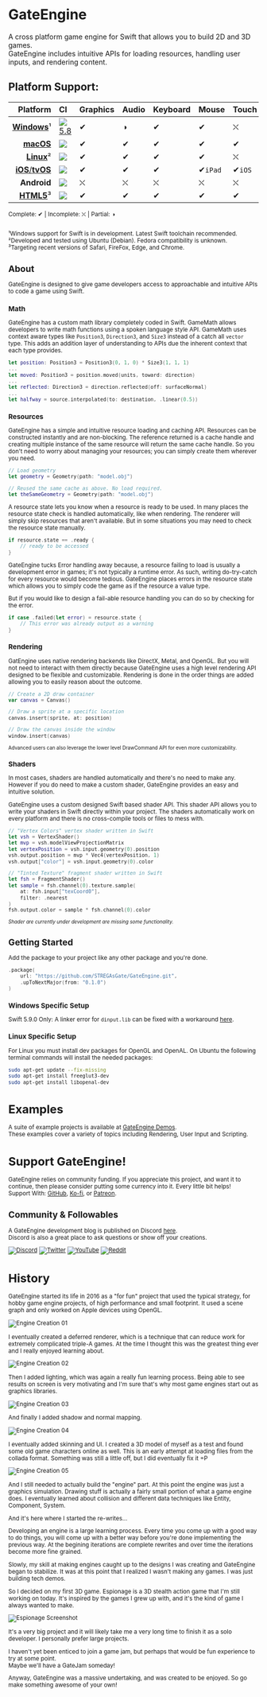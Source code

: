 # GateEngine
A cross platform game engine for Swift that allows you to build 2D and 3D games.</br>
GateEngine includes intuitive APIs for loading resources, handling user inputs, and rendering content.

## Platform Support:
| Platform | CI | Graphics | Audio | Keyboard | Mouse | Touch | Gamepad |
|---------:|:---|:---------|:------|:---------|:------|:------|:--------|
| [**Windows**](https://www.swift.org/getting-started/#on-windows)¹ | [![5.8](https://img.shields.io/github/actions/workflow/status/STREGAsGate/GateEngine/Windows.yml?label=Swift%205.8)](https://github.com/STREGAsGate/GateEngine/actions/workflows/Windows.yml) | ✔︎ | ◑ | ✔︎ | ✔︎ | ⛌ | ✔︎ |
| [**macOS**](https://apps.apple.com/us/app/xcode/id497799835) | [![](https://img.shields.io/github/actions/workflow/status/STREGAsGate/GateEngine/macOS.yml?label=Swift%205.9)](https://github.com/STREGAsGate/GateEngine/actions/workflows/macOS.yml) | ✔︎ | ✔︎ | ✔︎ | ✔︎ | ✔︎ | ✔︎ | 
| [**Linux**](https://www.swift.org/getting-started/#on-linux)² | [![](https://img.shields.io/github/actions/workflow/status/STREGAsGate/GateEngine/Linux.yml?label=Swift%205.9)](https://github.com/STREGAsGate/GateEngine/actions/workflows/Linux.yml) | ✔︎ | ✔︎ | ✔︎ | ✔︎ | ⛌ | ✔︎
| [**iOS**/**tvOS**](https://apps.apple.com/us/app/xcode/id497799835) | [![](https://img.shields.io/github/actions/workflow/status/STREGAsGate/GateEngine/iOS-tvOS.yml?label=Swift%205.9)](https://github.com/STREGAsGate/GateEngine/actions/workflows/iOS-tvOS.yml) | ✔︎ | ✔︎ | ✔︎ | ✔︎`iPad` | ✔︎`iOS` | ✔︎
| **Android** | [![](https://img.shields.io/github/actions/workflow/status/STREGAsGate/GateEngine/Android.yml?label=)](https://github.com/STREGAsGate/GateEngine/actions/workflows/Android.yml) | ⛌ | ⛌ | ⛌ | ⛌ | ⛌ | ⛌
| [**HTML5**](https://book.swiftwasm.org/getting-started/setup.html)³ | [![](https://img.shields.io/github/actions/workflow/status/STREGAsGate/GateEngine/HTML5.yml?label=Swift%205.8)](https://github.com/STREGAsGate/GateEngine/actions/workflows/HTML5.yml) | ✔︎ | ✔︎ | ✔︎ | ✔︎ | ✔︎ | ✔︎ | 
<sub>
Complete: ✔︎ | Incomplete: ⛌ | Partial: ◑

</br>¹Windows support for Swift is in development. Latest Swift toolchain recommended.
</br>²Developed and tested using Ubuntu (Debian). Fedora compatibility is unknown.
</br>³Targeting recent versions of Safari, FireFox, Edge, and Chrome.
</sub>

## About
GateEngine is designed to give game developers access to approachable and intuitive APIs to code a game using Swift.

### Math
GateEngine has a custom math library completely coded in Swift. GameMath allows developers to write math functions using a spoken language style API. GameMath uses context aware types like `Position3`, `Direction3`, and `Size3` instead of a catch all `vector` type. This adds an addition layer of understanding to APIs due the inherent context that each type provides.
```swift
let position: Position3 = Position3(0, 1, 0) * Size3(1, 1, 1)
...
let moved: Position3 = position.moved(units, toward: direction)
...
let reflected: Direction3 = direction.reflected(off: surfaceNormal)
...
let halfway = source.interpolated(to: destination, .linear(0.5))
```

### Resources
GateEngine has a simple and intuitive resource loading and caching API. Resources can be constructed instantly and are non-blocking. The reference returned is a cache handle and creating multiple instance of the same resource will return the same cache handle. So you don't need to worry about managing your resources; you can simply create them wherever you need.
```swift
// Load geometry
let geometry = Geometry(path: "model.obj")

// Reused the same cache as above. No load required.
let theSameGeometry = Geometry(path: "model.obj")
```
A resource state lets you know when a resource is ready to be used. In many places the resource state check is handled automatically, like when rendering. The renderer will simply skip resources that aren't available. But in some situations you may need to check the resource state manually.
```swift
if resource.state == .ready {
    // ready to be accessed
}
```

GateEngine tucks Error handling away because, a resource failing to load is usually a development error in games; it's not typically a runtime error. As such, writing do-try-catch for every resource would become tedious. GateEngine places errors in the resource state which allows you to simply code the game as if the resource a value type.

But if you would like to design a fail-able resource handling you can do so by checking for the error.
```swift
if case .failed(let error) = resource.state {
    // This error was already output as a warning
}
```

### Rendering
GatEngine uses native rendering backends like DirectX, Metal, and OpenGL. But you will not need to interact with them directly because GateEngine uses a high level rendering API designed to be flexible and customizable. Rendering is done in the order things are added allowing you to easily reason about the outcome.
```swift
// Create a 2D draw container
var canvas = Canvas()

// Draw a sprite at a specific location 
canvas.insert(sprite, at: position)

// Draw the canvas inside the window
window.insert(canvas)
```
<sub>Advanced users can also leverage the lower level DrawCommand API for even more customizability.</sub>

### Shaders
In most cases, shaders are handled automatically and there's no need to make any. However if you do need to make a custom shader, GateEngine provides an easy and intuitive solution.

GateEngine uses a custom designed Swift based shader API. This shader API allows you to write your shaders in Swift directly within your project. The shaders automatically work on every platform and there is no cross-compile tools or files to mess with.
```swift
// "Vertex Colors" vertex shader written in Swift
let vsh = VertexShader()
let mvp = vsh.modelViewProjectionMatrix
let vertexPosition = vsh.input.geometry(0).position
vsh.output.position = mvp * Vec4(vertexPosition, 1)
vsh.output["color"] = vsh.input.geometry(0).color

// "Tinted Texture" fragment shader written in Swift
let fsh = FragmentShader()
let sample = fsh.channel(0).texture.sample(
    at: fsh.input["texCoord0"],
    filter: .nearest
)
fsh.output.color = sample * fsh.channel(0).color
```
<sub>*Shader are currently under development are missing some functionality.*</sub>

## Getting Started
Add the package to your project like any other package and you're done.
```swift
.package(
    url: "https://github.com/STREGAsGate/GateEngine.git",
    .upToNextMajor(from: "0.1.0")
)
```

### Windows Specific Setup
Swift 5.9.0 Only: A linker error for `dinput.lib` can be fixed with a workaround [here](https://github.com/apple/swift/issues/68887).

### Linux Specific Setup
For Linux you must install dev packages for OpenGL and OpenAL.
On Ubuntu the following terminal commands will install the needed packages:
```sh
sudo apt-get update --fix-missing
sudo apt-get install freeglut3-dev
sudo apt-get install libopenal-dev
```

# Examples
A suite of example projects is available at [GateEngine Demos](https://github.com/STREGAsGate/GateEngineDemos).</br>
These examples cover a variety of topics including Rendering, User Input and Scripting.

# Support GateEngine!
GateEngine relies on community funding.
If you appreciate this project, and want it to continue, then please consider putting some currency into it.
Every little bit helps! </br>
Support With:
[GitHub](https://github.com/sponsors/STREGAsGate),
[Ko-fi](https://ko-fi.com/STREGAsGate),
or
[Patreon](https://www.patreon.com/STREGAsGate).

## Community & Followables
A GateEngine development blog is published on Discord [here](https://discord.gg/PfqFwQPV96).</br>
Discord is also a great place to ask questions or show off your creations.

[![Discord](https://img.shields.io/discord/641809158051725322?label=Hang%20Out&logo=Discord&style=social)](https://discord.gg/5JdRJhD)
[![Twitter](https://img.shields.io/twitter/follow/stregasgate?style=social)](https://twitter.com/stregasgate)
[![YouTube](https://img.shields.io/youtube/channel/subscribers/UCBXFkK2B4w9856wBJfCGufg?label=Subscribe&style=social)](https://youtube.com/stregasgate)
[![Reddit](https://img.shields.io/reddit/subreddit-subscribers/stregasgate?style=social)](https://www.reddit.com/r/stregasgate/)

# History
GateEngine started its life in 2016 as a "for fun" project that used the typical strategy, for hobby game engine projects, of high performance and small footprint. 
It used a scene graph and only worked on Apple devices using OpenGL.

![Engine Creation 01](https://github.com/STREGAsGate/GateEngine/blob/main/.github/resources/EngineCreation01.jpg?raw=true)

I eventually created a deferred renderer, which is a technique that can reduce work for extremely complicated triple-A games. 
At the time I thought this was the greatest thing ever and I really enjoyed learning about.

![Engine Creation 02](https://github.com/STREGAsGate/GateEngine/blob/main/.github/resources/EngineCreation02.jpg?raw=true)

Then I added lighting, which was again a really fun learning process. 
Being able to see results on screen is very motivating and I'm sure that's why most game engines start out as graphics libraries.

![Engine Creation 03](https://github.com/STREGAsGate/GateEngine/blob/main/.github/resources/EngineCreation03.jpg?raw=true)

And finally I added shadow and normal mapping.

![Engine Creation 04](https://github.com/STREGAsGate/GateEngine/blob/main/.github/resources/EngineCreation04.jpg?raw=true)

I eventually added skinning and UI. 
I created a 3D model of myself as a test and found some old game characters online as well. 
This is an early attempt at loading files from the collada format. Something was still a little off, but I did eventually fix it =P

![Engine Creation 05](https://github.com/STREGAsGate/GateEngine/blob/main/.github/resources/EngineCreation05.gif?raw=true)

And I still needed to actually build the "engine" part. At this point the engine was just a graphics simulation. 
Drawing stuff is actually a fairly small portion of what a game engine does.
I eventually learned about collision and different data techniques like Entity, Component, System.

And it's here where I started the re-writes...

Developing an engine is a large learning process. Every time you come up with a good way to do things, you will come up with a better way before you're done implementing the previous way.
At the begining iterations are complete rewrites and over time the iterations become more fine grained.

Slowly, my skill at making engines caught up to the designs I was creating and GateEngine began to stabilize. 
It was at this point that I realized I wasn't making any games. I was just building tech demos.

So I decided on my first 3D game. Espionage is a 3D stealth action game that I'm still working on today. It's inspired by the games I grew up with, and it's the kind of game I always wanted to make.

![Espionage Screenshot](https://github.com/STREGAsGate/GateEngine/blob/main/.github/resources/EspionageScreenshot.jpg?raw=true)

It's a very big project and it will likely take me a very long time to finish it as a solo developer.
I personally prefer large projects. 

I haven't yet been enticed to join a game jam, but perhaps that would be fun experience to try at some point. 
</br>
Maybe we'll have a GateJam someday!

Anyway, GateEngine was a massive undertaking, and was created to be enjoyed. So go make something awesome of your own!
